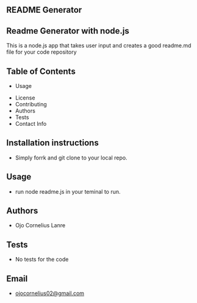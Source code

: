 
## README Generator
## Readme Generator with node.js
This is a node.js app that takes user input and creates a good readme.md file for your code repository
## Table of Contents 
 + Usage
 - License
 - Contributing
 - Authors
 - Tests
 - Contact Info
## Installation instructions 
 + Simply forrk and git clone to your local repo.
## Usage 
 + run node readme.js in your teminal to run.
## Authors 
 + Ojo Cornelius Lanre
## Tests 
 + No tests for the code
## Email 
 + ojocornelius02@gmail.com
